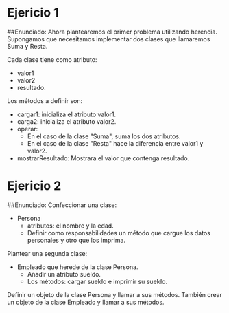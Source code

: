 # Ejericio 1

##Enunciado:
Ahora plantearemos el primer problema utilizando herencia. 
Supongamos que necesitamos implementar dos clases que llamaremos Suma y Resta. 

Cada clase tiene como atributo:
- valor1
- valor2
- resultado. 

Los métodos a definir son:
- cargar1: inicializa el atributo valor1.
- carga2: inicializa el atributo valor2.
- operar: 
  - En el caso de la clase "Suma", suma los dos atributos.
  - En el caso de la clase "Resta" hace la diferencia entre valor1 y valor2.
- mostrarResultado: Mostrara el valor que contenga resultado.

# Ejericio 2

##Enunciado:
Confeccionar una clase:
- Persona
  - atributos: el nombre y la edad. 
  - Definir como responsabilidades un método que cargue los datos personales y otro que los imprima.

Plantear una segunda clase:
- Empleado que herede de la clase Persona. 
  - Añadir un atributo sueldo.
  - Los métodos: cargar sueldo e imprimir su sueldo.

Definir un objeto de la clase Persona y llamar a sus métodos. También crear un objeto de la clase Empleado y llamar a sus métodos.